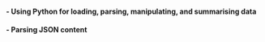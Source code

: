 #### - Using Python for loading, parsing, manipulating, and summarising data 
#### - Parsing JSON content
